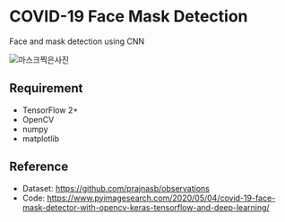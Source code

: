# COVID-19 Face Mask Detection

Face and mask detection using CNN

![마스크찍은사진](https://user-images.githubusercontent.com/88662101/230330671-a13f9fc8-a168-408f-851f-b8bbb62b8bc7.jpg)

## Requirement

- TensorFlow 2+
- OpenCV
- numpy
- matplotlib

## Reference

- Dataset: https://github.com/prajnasb/observations
- Code: https://www.pyimagesearch.com/2020/05/04/covid-19-face-mask-detector-with-opencv-keras-tensorflow-and-deep-learning/
